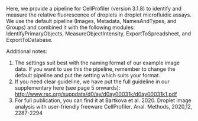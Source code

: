 Here, we provide a pipeline for CellProfiler (version 3.1.8) to identify and measure the relative fluorescence of droplets in droplet microfluidic assays. We use the default pipeline (Images, Metadata, NamesAndTypes, and Groups) and combined it with the following modules: IdentifyPrimaryObjects, MeasureObjectIntensity, ExportToSpreadsheet, and ExportToDatabase.

Additional notes:
1. The settings suit best with the naming format of our example image data. If you want to use this the pipeline, remember to change the default pipeline and put the setting which suits your format.
2. If you need clear guideline, we have put the full guideline in our supplementary here (see page 5 onwards): http://www.rsc.org/suppdata/d0/ay/d0ay00031k/d0ay00031k1.pdf
3. For full publication, you can find it at Bartkova et al. 2020. Droplet image analysis with user-friendly freeware CellProfiler. Anal. Methods, 2020,12, 2287-2294
